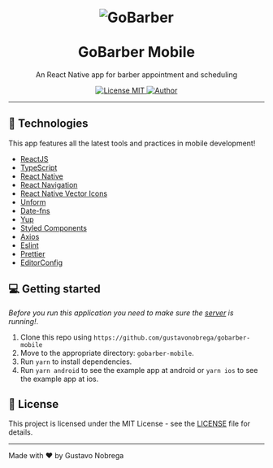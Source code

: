 <h1 align="center">
  <br>
    <img src="src/assets/logo.svg" alt="GoBarber">
  <br>
  <br>
    GoBarber Mobile
</h1>

<p align="center">An React Native app for barber appointment and scheduling</p>

<p align="center">
  <a href="https://opensource.org/licenses/MIT">
    <img src="https://img.shields.io/badge/license-MIT-orange" alt="License MIT">
  </a>
    <a href="https://github.com/gustavonobrega">
    <img src="https://img.shields.io/badge/author-gustavonobrega-orange" alt="Author">
  </a>
</p>

<hr />

## 🚀 Technologies

This app features all the latest tools and practices in mobile development!

- [ReactJS](https://reactjs.org/)
- [TypeScript](https://www.typescriptlang.org/)
- [React Native](https://reactnative.dev/)
- [React Navigation](https://reactnavigation.org/)
- [React Native Vector Icons](https://github.com/oblador/react-native-vector-icons)
- [Unform](https://unform.dev/)
- [Date-fns](https://date-fns.org/)
- [Yup](https://github.com/jquense/yup)
- [Styled Components](https://styled-components.com/)
- [Axios](https://github.com/axios/axios)
- [Eslint](https://eslint.org/)
- [Prettier](https://prettier.io/)
- [EditorConfig](https://editorconfig.org/)


## 💻  Getting started

_Before you run this application you need to make sure the [server](https://github.com/gustavonobrega/backend-gobarber) is running!_.

1. Clone this repo using `https://github.com/gustavonobrega/gobarber-mobile`
2. Move to the appropriate directory: `gobarber-mobile`.<br />
3. Run `yarn` to install dependencies.<br />
4. Run `yarn android` to see the example app at android or `yarn ios` to see the example app at ios.

## 📝 License

This project is licensed under the MIT License - see the [LICENSE](LICENSE) file for details.

---

Made with ♥ by Gustavo Nobrega
